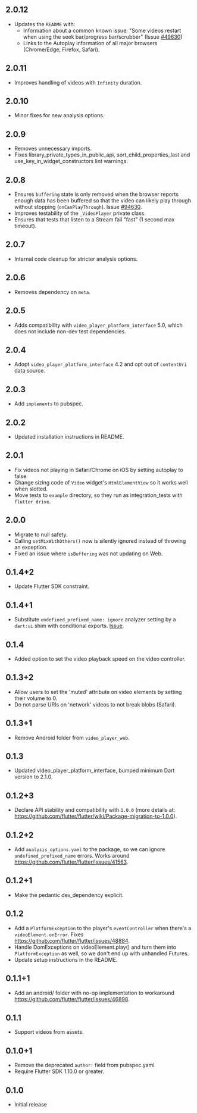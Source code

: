 ## 2.0.12

* Updates the `README` with:
  * Information about a common known issue: "Some videos restart when using the
  seek bar/progress bar/scrubber" (Issue [#49630](https://github.com/flutter/flutter/issues/49360))
  * Links to the Autoplay information of all major browsers (Chrome/Edge, Firefox, Safari).

## 2.0.11

* Improves handling of videos with `Infinity` duration.

## 2.0.10

* Minor fixes for new analysis options.

## 2.0.9

* Removes unnecessary imports.
* Fixes library_private_types_in_public_api, sort_child_properties_last and use_key_in_widget_constructors
  lint warnings.

## 2.0.8

* Ensures `buffering` state is only removed when the browser reports enough data
  has been buffered so that the video can likely play through without stopping
  (`onCanPlayThrough`). Issue [#94630](https://github.com/flutter/flutter/issues/94630).
* Improves testability of the `_VideoPlayer` private class.
* Ensures that tests that listen to a Stream fail "fast" (1 second max timeout).

## 2.0.7

* Internal code cleanup for stricter analysis options.

## 2.0.6

* Removes dependency on `meta`.

## 2.0.5

* Adds compatibility with `video_player_platform_interface` 5.0, which does not
  include non-dev test dependencies.

## 2.0.4

* Adopt `video_player_platform_interface` 4.2 and opt out of `contentUri` data source.

## 2.0.3

* Add `implements` to pubspec.

## 2.0.2

* Updated installation instructions in README.

## 2.0.1

* Fix videos not playing in Safari/Chrome on iOS by setting autoplay to false
* Change sizing code of `Video` widget's `HtmlElementView` so it works well when slotted.
* Move tests to `example` directory, so they run as integration_tests with `flutter drive`.

## 2.0.0

* Migrate to null safety.
* Calling `setMixWithOthers()` now is silently ignored instead of throwing an exception.
* Fixed an issue where `isBuffering` was not updating on Web.

## 0.1.4+2

* Update Flutter SDK constraint.

## 0.1.4+1

* Substitute `undefined_prefixed_name: ignore` analyzer setting by a `dart:ui` shim with conditional exports. [Issue](https://github.com/flutter/flutter/issues/69309).

## 0.1.4

* Added option to set the video playback speed on the video controller.

## 0.1.3+2

* Allow users to set the 'muted' attribute on video elements by setting their volume to 0.
* Do not parse URIs on 'network' videos to not break blobs (Safari).

## 0.1.3+1

* Remove Android folder from `video_player_web`.

## 0.1.3

* Updated video_player_platform_interface, bumped minimum Dart version to 2.1.0.

## 0.1.2+3

* Declare API stability and compatibility with `1.0.0` (more details at: https://github.com/flutter/flutter/wiki/Package-migration-to-1.0.0).

## 0.1.2+2

* Add `analysis_options.yaml` to the package, so we can ignore `undefined_prefixed_name` errors. Works around https://github.com/flutter/flutter/issues/41563.

## 0.1.2+1

* Make the pedantic dev_dependency explicit.

## 0.1.2

* Add a `PlatformException` to the player's `eventController` when there's a `videoElement.onError`. Fixes https://github.com/flutter/flutter/issues/48884.
* Handle DomExceptions on videoElement.play() and turn them into `PlatformException` as well, so we don't end up with unhandled Futures.
* Update setup instructions in the README.

## 0.1.1+1

* Add an android/ folder with no-op implementation to workaround https://github.com/flutter/flutter/issues/46898.

## 0.1.1

* Support videos from assets.

## 0.1.0+1

* Remove the deprecated `author:` field from pubspec.yaml
* Require Flutter SDK 1.10.0 or greater.

## 0.1.0

* Initial release
